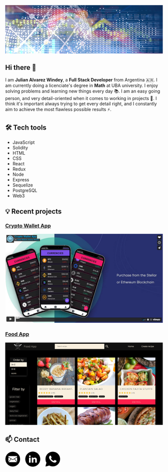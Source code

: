 <img src="/banner.jpg" />

## Hi there 👋

I am __Julian Alvarez Windey__, a __Full Stack Developer__ from Argentina 🇦🇷. I am currently doing a licenciate's degree in __Math__ at UBA university. I enjoy solving problems and learning new things every day 📚. I am an easy going person, and very detail-oriented when it comes to working in projects 🧐. I think it's important always trying to get every detail right, and I constantly aim to achieve the most flawless possible results ⚡.

## 🛠️ Tech tools

- JavaScript
- Solidity
- HTML
- CSS
- React
- Redux
- Node
- Express
- Sequelize
- PostgreSQL
- Web3

## :bulb: Recent projects

### [Crypto Wallet App](https://vimeo.com/673809018)

[<img src="crypto-wallet-app-demo-thumbnail.png"/>](https://vimeo.com/673809018)

### [Food App](https://jralvarezwindey-food-app.vercel.app)

[<img src="food-app-main.jpg"/>](https://jralvarezwindey-food-app.vercel.app)

## 📫 Contact

[<img src="mail.svg" width="48" />](mailto:jralvarezwindey@gmail.com) &nbsp;&nbsp;
[<img src="linkedin.svg" width="48" />](https://www.linkedin.com/in/jralvarezwindey) &nbsp;&nbsp;
[<img src="whatsapp.svg" width="48" />](https://api.whatsapp.com/send?phone=5491136108552)

